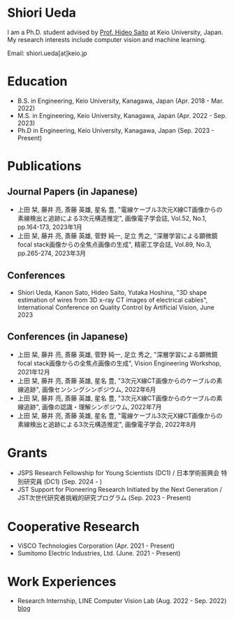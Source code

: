 # Shiori Ueda
I am a Ph.D. student advised by [Prof. Hideo Saito](http://www.hvrl.ics.keio.ac.jp/) at Keio University, Japan.
My research interests include computer vision and machine learning.

Email: shiori.ueda[at]keio.jp

# Education
- B.S. in Engineering, Keio University, Kanagawa, Japan  (Apr. 2018 - Mar. 2022)
- M.S. in Engineering, Keio University, Kanagawa, Japan  (Apr. 2022 - Sep. 2023)
- Ph.D in Engineering, Keio University, Kanagawa, Japan  (Sep. 2023 - Present)

# Publications
## Journal Papers (in Japanese)
- 上田 栞, 藤井 亮, 斎藤 英雄, 星名 豊, "電線ケーブル3次元X線CT画像からの素線検出と追跡による3次元構造推定", 画像電子学会誌, Vol.52, No.1, pp.164-173, 2023年1月
-  上田 栞, 藤井 亮, 斎藤 英雄, 菅野 純一, 足立 秀之, "深層学習による顕微鏡focal stack画像からの全焦点画像の生成", 精密工学会誌, Vol.89, No.3, pp.265-274, 2023年3月
## Conferences
- Shiori Ueda, Kanon Sato, Hideo Saito, Yutaka Hoshina, "3D shape estimation of wires from 3D x-ray CT images of electrical cables", International Conference on Quality Control by Artificial Vision, June 2023
## Conferences (in Japanese)
- 上田 栞, 藤井 亮, 斎藤 英雄, 菅野 純一, 足立 秀之, "深層学習による顕微鏡focal stack画像からの全焦点画像の生成", Vision Engineering Workshop, 2021年12月
- 上田 栞, 藤井 亮, 斎藤 英雄, 星名 豊, "3次元X線CT画像からのケーブルの素線追跡", 画像センシングシンポジウム, 2022年6月
- 上田 栞, 藤井 亮, 斎藤 英雄, 星名 豊, "3次元X線CT画像からのケーブルの素線追跡", 画像の認識・理解シンポジウム, 2022年7月
- 上田 栞, 藤井 亮, 斎藤 英雄, 星名 豊, "電線ケーブル3次元X線CT画像からの素線検出と追跡による3次元構造推定", 画像電子学会, 2022年8月

# Grants
- JSPS Research Fellowship for Young Scientists (DC1) / 日本学術振興会 特別研究員 (DC1) (Sep. 2024 - )
- JST Support for Pioneering Research Initiated by the Next Generation / JST次世代研究者挑戦的研究プログラム (Sep. 2023 - Present)

# Cooperative Research
- ViSCO Technologies Corporation  (Apr. 2021 - Present)
- Sumitomo Electric Industries, Ltd.  (June. 2021 - Present)

# Work Experiences
- Research Internship, LINE Computer Vision Lab  (Aug. 2022 - Sep. 2022) [blog](https://engineering.linecorp.com/ja/blog/internship-cvl-ueda)
